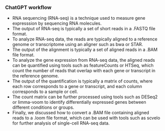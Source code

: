 ### ChatGPT workflow

- RNA sequencing (RNA-seq) is a technique used to measure gene expresssion by sequencing RNA molecules.
- The output of RNA-seq is typically a set of short reads in a .FASTQ file format.
- To analyze RNA-seq data, the reads are typically aligned to a reference genome or transcriptome using an aligner such as bwa or STAR.
- The output of the alignment is typically a set of aligned reads in a .BAM file format.
- To analyze the gene expression from RNA-seq data, the aligned reads can be quantified using tools such as featureCounts or HTSeq, which count the number of reads that overlap with each gene or transcript in the reference genome.
- The output of the quantification is typically a matrix of counts, where each row corresponds to a gene or transcript, and each column corresponds to a sample or cell.
- The count matrix can be further processed using tools such as DESeq2 or limma-voom to identify differentially expressed genes between different conditions or groups.
- Finally, we discussed how to convert a .BAM file containing aligned reads to a .loom file format, which can be used with tools such as scvelo for further analysis of single-cell RNA-seq data.